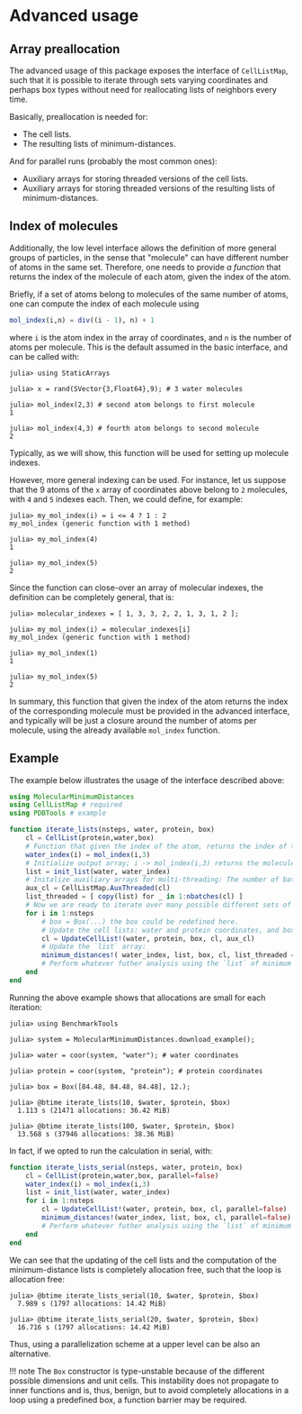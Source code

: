# Advanced usage

## Array preallocation

The advanced usage of this package exposes the interface of `CellListMap`, such that it is possible to iterate through sets varying coordinates and perhaps box types without need for reallocating lists of neighbors every time.  

Basically, preallocation is needed for:

- The cell lists.
- The resulting lists of minimum-distances. 

And for parallel runs (probably the most common ones):

- Auxiliary arrays for storing threaded versions of the cell lists.
- Auxiliary arrays for storing threaded versions of the resulting lists of minimum-distances. 

## Index of molecules

Additionally, the low level interface allows the definition of more general groups of particles, in the sense that "molecule" can have different number of atoms in the same set. Therefore, one needs to provide *a function* that returns the index of the molecule of each atom, given the index of the atom. 

Briefly, if a set of atoms belong to molecules of the same number of atoms, one can compute the index of each molecule using
```julia
mol_index(i,n) = div((i - 1), n) + 1
```
where `i` is the atom index in the array of coordinates, and `n` is the number of atoms per molecule. This is the default assumed in the basic interface, and can be called with:
```julia-repl
julia> using StaticArrays

julia> x = rand(SVector{3,Float64},9); # 3 water molecules

julia> mol_index(2,3) # second atom belongs to first molecule
1

julia> mol_index(4,3) # fourth atom belongs to second molecule
2
```

Typically, as we will show, this function will be used for setting up molecule indexes.

However, more general indexing can be used. For instance, let us suppose that the 9 atoms of the `x` array of coordinates above belong to `2` molecules, with `4` and `5` indexes each. Then, we could define, for example:

```julia-repl
julia> my_mol_index(i) = i <= 4 ? 1 : 2
my_mol_index (generic function with 1 method)

julia> my_mol_index(4)
1

julia> my_mol_index(5)
2
```

Since the function can close-over an array of molecular indexes, the definition can be completely general, that is:

```julia-repl
julia> molecular_indexes = [ 1, 3, 3, 2, 2, 1, 3, 1, 2 ];

julia> my_mol_index(i) = molecular_indexes[i]
my_mol_index (generic function with 1 method)

julia> my_mol_index(1)
1

julia> my_mol_index(5)
2
```

In summary, this function that given the index of the atom returns the index of the corresponding molecule must be provided in the advanced interface, and typically will be just a closure around the number of atoms per molecule, using the already available `mol_index` function. 

## Example

The example below illustrates the usage of the interface described above: 

```julia
using MolecularMinimumDistances
using CellListMap # required
using PDBTools # example

function iterate_lists(nsteps, water, protein, box)
    cl = CellList(protein,water,box)
    # Function that given the index of the atom, returns the index of the molecule. Here, all molecules are similar, and we use the standard `mol_index` function:
    water_index(i) = mol_index(i,3)
    # Initialize output array; i -> mol_index(i,3) returns the molecule index for each water molecule
    list = init_list(water, water_index)
    # Initalize auxiliary arrays for multi-threading: The number of batches of multi-threading is obtained from a property of the cell-lists (see the CellListMap documentation for additional information and options).
    aux_cl = CellListMap.AuxThreaded(cl)
    list_threaded = [ copy(list) for _ in 1:nbatches(cl) ]
    # Now we are ready to iterate over many possible different sets of coordinates. Here the coordinates or the box won't change, but they could:
    for i in 1:nsteps
        # box = Box(...) the box could be redefined here.
        # Update the cell lists: water and protein coordinates, and box, could change here. 
        cl = UpdateCellList!(water, protein, box, cl, aux_cl)
        # Update the `list` array:
        minimum_distances!( water_index, list, box, cl, list_threaded = list_threaded) 
        # Perform whatever futher analysis using the `list` of minimum distances.
    end
end
```

Running the above example shows that allocations are small for each iteration:
```julia-repl
julia> using BenchmarkTools

julia> system = MolecularMinimumDistances.download_example();

julia> water = coor(system, "water"); # water coordinates

julia> protein = coor(system, "protein"); # protein coordinates

julia> box = Box([84.48, 84.48, 84.48], 12.);

julia> @btime iterate_lists(10, $water, $protein, $box)
  1.113 s (21471 allocations: 36.42 MiB)

julia> @btime iterate_lists(100, $water, $protein, $box)
  13.568 s (37946 allocations: 38.36 MiB)
```

In fact, if we opted to run the calculation in serial, with:

```julia
function iterate_lists_serial(nsteps, water, protein, box)
    cl = CellList(protein,water,box, parallel=false)
    water_index(i) = mol_index(i,3)
    list = init_list(water, water_index)
    for i in 1:nsteps
        cl = UpdateCellList!(water, protein, box, cl, parallel=false)
        minimum_distances!(water_index, list, box, cl, parallel=false) 
        # Perform whatever futher analysis using the `list` of minimum distances.
    end
end
```

We can see that the updating of the cell lists and the computation of the minimum-distance lists is completely allocation free, such that the loop is allocation free:

```julia-repl
julia> @btime iterate_lists_serial(10, $water, $protein, $box)
  7.989 s (1797 allocations: 14.42 MiB)

julia> @btime iterate_lists_serial(20, $water, $protein, $box)
  16.716 s (1797 allocations: 14.42 MiB)
```

Thus, using a parallelization scheme at a upper level can be also an alternative.

!!! note
    The `Box` constructor is type-unstable because of the different possible dimensions and unit cells. This instability does not propagate to inner functions and is, thus, benign, but to avoid completely allocations in a loop using a predefined box, a function barrier may be required. 


